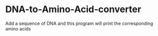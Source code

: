 # DNA-to-Amino-Acid-converter
Add a sequence of DNA and this program will print the corresponding amino acids
